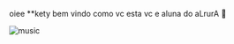 oiee **kety bem vindo como vc esta vc e aluna do aLrurA 🎵

![music](https://github.com/user-attachments/assets/68e594af-4b5e-4d46-8ccf-3d88dd99b0ce)
